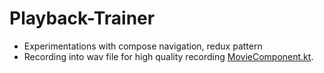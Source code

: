 # Playback-Trainer

- Experimentations with compose navigation, redux pattern
- Recording into wav file for high quality recording [MovieComponent.kt](playback-trainer/core/media/src/main/java/com/selim/playbacktrainer/core/media/WavFileRecorder.kt).


